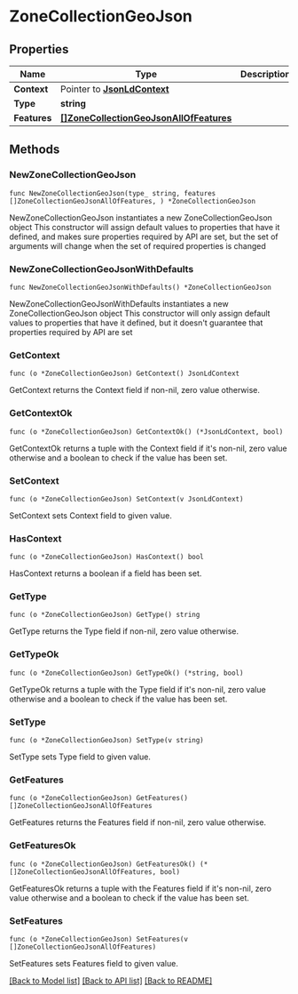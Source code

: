 # ZoneCollectionGeoJson

## Properties

Name | Type | Description | Notes
------------ | ------------- | ------------- | -------------
**Context** | Pointer to [**JsonLdContext**](JsonLdContext.md) |  | [optional] 
**Type** | **string** |  | 
**Features** | [**[]ZoneCollectionGeoJsonAllOfFeatures**](ZoneCollectionGeoJsonAllOfFeatures.md) |  | 

## Methods

### NewZoneCollectionGeoJson

`func NewZoneCollectionGeoJson(type_ string, features []ZoneCollectionGeoJsonAllOfFeatures, ) *ZoneCollectionGeoJson`

NewZoneCollectionGeoJson instantiates a new ZoneCollectionGeoJson object
This constructor will assign default values to properties that have it defined,
and makes sure properties required by API are set, but the set of arguments
will change when the set of required properties is changed

### NewZoneCollectionGeoJsonWithDefaults

`func NewZoneCollectionGeoJsonWithDefaults() *ZoneCollectionGeoJson`

NewZoneCollectionGeoJsonWithDefaults instantiates a new ZoneCollectionGeoJson object
This constructor will only assign default values to properties that have it defined,
but it doesn't guarantee that properties required by API are set

### GetContext

`func (o *ZoneCollectionGeoJson) GetContext() JsonLdContext`

GetContext returns the Context field if non-nil, zero value otherwise.

### GetContextOk

`func (o *ZoneCollectionGeoJson) GetContextOk() (*JsonLdContext, bool)`

GetContextOk returns a tuple with the Context field if it's non-nil, zero value otherwise
and a boolean to check if the value has been set.

### SetContext

`func (o *ZoneCollectionGeoJson) SetContext(v JsonLdContext)`

SetContext sets Context field to given value.

### HasContext

`func (o *ZoneCollectionGeoJson) HasContext() bool`

HasContext returns a boolean if a field has been set.

### GetType

`func (o *ZoneCollectionGeoJson) GetType() string`

GetType returns the Type field if non-nil, zero value otherwise.

### GetTypeOk

`func (o *ZoneCollectionGeoJson) GetTypeOk() (*string, bool)`

GetTypeOk returns a tuple with the Type field if it's non-nil, zero value otherwise
and a boolean to check if the value has been set.

### SetType

`func (o *ZoneCollectionGeoJson) SetType(v string)`

SetType sets Type field to given value.


### GetFeatures

`func (o *ZoneCollectionGeoJson) GetFeatures() []ZoneCollectionGeoJsonAllOfFeatures`

GetFeatures returns the Features field if non-nil, zero value otherwise.

### GetFeaturesOk

`func (o *ZoneCollectionGeoJson) GetFeaturesOk() (*[]ZoneCollectionGeoJsonAllOfFeatures, bool)`

GetFeaturesOk returns a tuple with the Features field if it's non-nil, zero value otherwise
and a boolean to check if the value has been set.

### SetFeatures

`func (o *ZoneCollectionGeoJson) SetFeatures(v []ZoneCollectionGeoJsonAllOfFeatures)`

SetFeatures sets Features field to given value.



[[Back to Model list]](../README.md#documentation-for-models) [[Back to API list]](../README.md#documentation-for-api-endpoints) [[Back to README]](../README.md)


